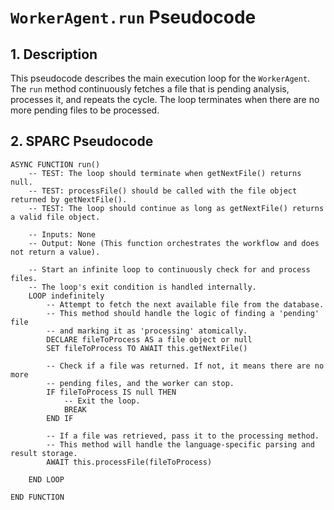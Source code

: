 # `WorkerAgent.run` Pseudocode

## 1. Description

This pseudocode describes the main execution loop for the `WorkerAgent`. The `run` method continuously fetches a file that is pending analysis, processes it, and repeats the cycle. The loop terminates when there are no more pending files to be processed.

## 2. SPARC Pseudocode

```plaintext
ASYNC FUNCTION run()
    -- TEST: The loop should terminate when getNextFile() returns null.
    -- TEST: processFile() should be called with the file object returned by getNextFile().
    -- TEST: The loop should continue as long as getNextFile() returns a valid file object.

    -- Inputs: None
    -- Output: None (This function orchestrates the workflow and does not return a value).

    -- Start an infinite loop to continuously check for and process files.
    -- The loop's exit condition is handled internally.
    LOOP indefinitely
        -- Attempt to fetch the next available file from the database.
        -- This method should handle the logic of finding a 'pending' file
        -- and marking it as 'processing' atomically.
        DECLARE fileToProcess AS a file object or null
        SET fileToProcess TO AWAIT this.getNextFile()

        -- Check if a file was returned. If not, it means there are no more
        -- pending files, and the worker can stop.
        IF fileToProcess IS null THEN
            -- Exit the loop.
            BREAK
        END IF

        -- If a file was retrieved, pass it to the processing method.
        -- This method will handle the language-specific parsing and result storage.
        AWAIT this.processFile(fileToProcess)

    END LOOP

END FUNCTION